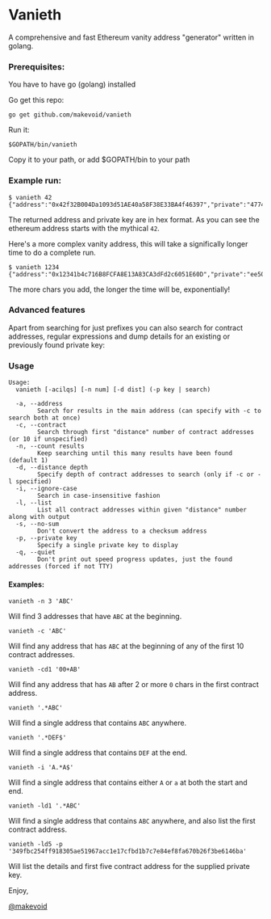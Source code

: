# Vanieth

A comprehensive and fast Ethereum vanity address "generator" written in golang.

### Prerequisites:

You have to have go (golang) installed

Go get this repo:

    go get github.com/makevoid/vanieth

Run it:

    $GOPATH/bin/vanieth

Copy it to your path, or add $GOPATH/bin to your path

### Example run:

```
$ vanieth 42
{"address":"0x42f32B004Da1093d51AE40a58F38E33BA4f46397","private":"4774628228852ee570d188f92cd10df3282bb5d895fc701733f43fca6bfb9852","public":"04d811caac49ba458fda498e5bc385bc9cc6e67aa6b19ba754c6cd75953ef06310e8607798ce5810a0b32fbd41fe8915de52fd511e7660038ff7067a0e94fc9481"}
```

The returned address and private key are in hex format. As you can see the ethereum address starts with the mythical `42`.

Here's a more complex vanity address, this will take a significally longer time to do a complete run.

```
$ vanieth 1234
{"address":"0x12341b4c716B8FCFA8E13A83CA3dFd2c6051E60D","private":"ee50661eb0080cd36ce380f3dad5511c91f97ccee67bd14dc7a91335a34720d1","public":"04e0526fbc5552e4ff117a5c065ad3ce6f8211e160e12bdd3dded3dab2bfc268916489ed2c8d4af6c624406085c5e9a6946bdfbe0d74de26384a7c9baaf6f2de64"}
```

The more chars you add, the longer the time will be, exponentially!

### Advanced features

Apart from searching for just prefixes you can also search for contract addresses, regular expressions and dump details for an existing or previously found private key:

### Usage

```
Usage:
  vanieth [-acilqs] [-n num] [-d dist] (-p key | search)

  -a, --address
    	Search for results in the main address (can specify with -c to search both at once)
  -c, --contract
    	Search through first "distance" number of contract addresses (or 10 if unspecified)
  -n, --count results
    	Keep searching until this many results have been found (default 1)
  -d, --distance depth
    	Specify depth of contract addresses to search (only if -c or -l specified)
  -i, --ignore-case
    	Search in case-insensitive fashion
  -l, --list
    	List all contract addresses within given "distance" number along with output
  -s, --no-sum
    	Don't convert the address to a checksum address
  -p, --private key
    	Specify a single private key to display
  -q, --quiet
    	Don't print out speed progress updates, just the found addresses (forced if not TTY)
```

#### Examples:

```vanieth -n 3 'ABC'```

Will find 3 addresses that have `ABC` at the beginning.

```vanieth -c 'ABC'```

Will find any address that has `ABC` at the beginning of any of the first 10 contract addresses.

```vanieth -cd1 '00+AB'```

Will find any address that has `AB` after 2 or more `0` chars in the first contract address.

```vanieth '.*ABC'```

Will find a single address that contains `ABC` anywhere.

```vanieth '.*DEF$'```

Will find a single address that contains `DEF` at the end.

```vanieth -i 'A.*A$'```

Will find a single address that contains either `A` or `a` at both the start and end.

```vanieth -ld1 '.*ABC'```

Will find a single address that contains `ABC` anywhere, and also list the first contract address.

```vanieth -ld5 -p '349fbc254ff918305ae51967acc1e17cfbd1b7c7e84ef8fa670b26f3be6146ba'```

Will list the details and first five contract address for the supplied private key.


Enjoy,

[@makevoid](https://twitter.com/makevoid)
